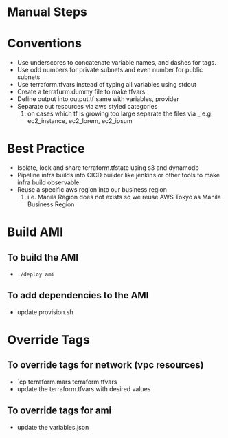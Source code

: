 # Manual Steps

# Conventions
 * Use underscores to concatenate variable names, and dashes for tags.     
 * Use odd numbers for private subnets and even number for public subnets 
 * Use terraform.tfvars instead of typing all variables using stdout      
 * Create a terrafurm.dummy file to make tfvars                           
 * Define output into output.tf same with variables, provider  
 * Separate out resources via aws styled categories                       
   1. on cases which tf is growing too large separate the files via _ e.g. ec2_instance, ec2_lorem, ec2_ipsum  
# Best Practice
 * Isolate, lock and share terraform.tfstate using s3 and dynamodb 
 * Pipeline infra builds into CICD builder like jenkins or other tools to make infra build observable 
 * Reuse a specific aws region into our business region
    1. i.e. Manila Region does not exists so we reuse AWS Tokyo as Manila Business Region


# Build AMI
## To build the AMI  
* `./deploy ami`
## To add dependencies to the AMI
* update provision.sh

# Override Tags
## To override tags for network (vpc resources)
* `cp terraform.mars terraform.tfvars
* update the terraform.tfvars with desired values
## To override tags for ami
* update the variables.json 
